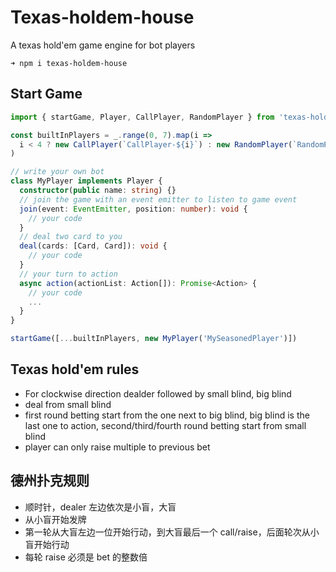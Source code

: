 # Texas-holdem-house

A texas hold'em game engine for bot players

```
➜ npm i texas-holdem-house
```

## Start Game

```ts
import { startGame, Player, CallPlayer, RandomPlayer } from 'texas-holdem-house'

const builtInPlayers = _.range(0, 7).map(i =>
  i < 4 ? new CallPlayer(`CallPlayer-${i}`) : new RandomPlayer(`RandomPlayer-${i}`),
)

// write your own bot
class MyPlayer implements Player {
  constructor(public name: string) {}
  // join the game with an event emitter to listen to game event
  join(event: EventEmitter, position: number): void {
    // your code
  }
  // deal two card to you
  deal(cards: [Card, Card]): void {
    // your code
  }
  // your turn to action
  async action(actionList: Action[]): Promise<Action> {
    // your code
    ...
  }
}

startGame([...builtInPlayers, new MyPlayer('MySeasonedPlayer')])
```

## Texas hold'em rules

- For clockwise direction dealder followed by small blind, big blind
- deal from small blind
- first round betting start from the one next to big blind, big blind is the last one to action, second/third/fourth round betting start from small blind
- player can only raise multiple to previous bet

## 德州扑克规则

- 顺时针，dealer 左边依次是小盲，大盲
- 从小盲开始发牌
- 第一轮从大盲左边一位开始行动，到大盲最后一个 call/raise，后面轮次从小盲开始行动
- 每轮 raise 必须是 bet 的整数倍
